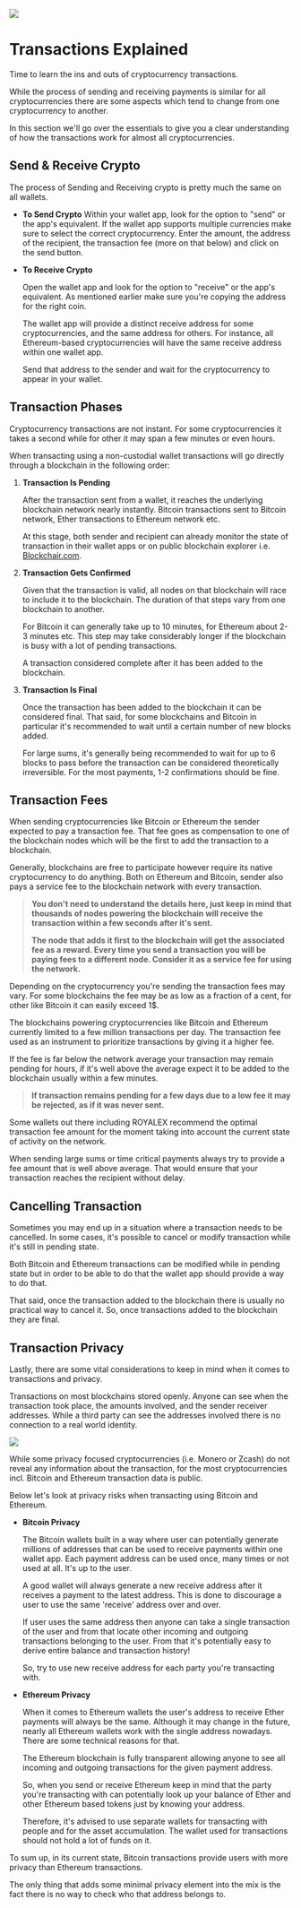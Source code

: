 ![](../images/08-main-l.png)

# Transactions Explained

Time to learn the ins and outs of cryptocurrency transactions.

While the process of sending and receiving payments is similar for all cryptocurrencies there are some aspects which tend to change from one cryptocurrency to another.

In this section we'll go over the essentials to give you a clear understanding of how the transactions work for almost all cryptocurrencies.

## Send & Receive Crypto

The process of Sending and Receiving crypto is pretty much the same on all wallets.

- **To Send Crypto**
  Within your wallet app, look for the option to "send" or the app's equivalent. If the wallet app supports multiple currencies make sure to select the correct cryptocurrency.
  Enter the amount, the address of the recipient, the transaction fee (more on that below) and click on the send button.
- **To Receive Crypto**

  Open the wallet app and look for the option to "receive" or the app's equivalent. As mentioned earlier make sure you're copying the address for the right coin.

  The wallet app will provide a distinct receive address for some cryptocurrencies, and the same address for others. For instance, all Ethereum-based cryptocurrencies will have the same receive address within one wallet app.

  Send that address to the sender and wait for the cryptocurrency to appear in your wallet.

## Transaction Phases

Cryptocurrency transactions are not instant. For some cryptocurrencies it takes a second while for other it may span a few minutes or even hours.

When transacting using а non-custodial wallet transactions will go directly through a blockchain in the following order:

1. **Transaction Is Pending**

   After the transaction sent from a wallet, it reaches the underlying blockchain network nearly instantly. Bitcoin transactions sent to Bitcoin network, Ether transactions to Ethereum network etc.

   At this stage, both sender and recipient can already monitor the state of transaction in their wallet apps or on public blockchain explorer i.e. [Blockchair.com](https://blockchair.com).

2. **Transaction Gets Confirmed**

   Given that the transaction is valid, all nodes on that blockchain will race to include it to the blockchain. The duration of that steps vary from one blockchain to another.

   For Bitcoin it can generally take up to 10 minutes, for Ethereum about 2-3 minutes etc. This step may take considerably longer if the blockchain is busy with a lot of pending transactions.

   A transaction considered complete after it has been added to the blockchain.

3. **Transaction Is Final**

   Once the transaction has been added to the blockchain it can be considered final. That said, for some blockchains and Bitcoin in particular it's recommended to wait until a certain number of new blocks added.

   For large sums, it's generally being recommended to wait for up to 6 blocks to pass before the transaction can be considered theoretically irreversible. For the most payments, 1-2 confirmations should be fine.

## Transaction Fees

When sending cryptocurrencies like Bitcoin or Ethereum the sender expected to pay a transaction fee. That fee goes as compensation to one of the blockchain nodes which will be the first to add the transaction to a blockchain.

Generally, blockchains are free to participate however require its native cryptocurrency to do anything. Both on Ethereum and Bitcoin, sender also pays a service fee to the blockchain network with every transaction.

> **You don't need to understand the details here, just keep in mind that thousands of nodes powering the blockchain will receive the transaction within a few seconds after it's sent.**
>
> **The node that adds it first to the blockchain will get the associated fee as a reward. Every time you send a transaction you will be paying fees to a different node. Consider it as a service fee for using the network.**

Depending on the cryptocurrency you're sending the transaction fees may vary. For some blockchains the fee may be as low as a fraction of a cent, for other like Bitcoin it can easily exceed 1$.

The blockchains powering cryptocurrencies like Bitcoin and Ethereum currently limited to a few million transactions per day. The transaction fee used as an instrument to prioritize transactions by giving it a higher fee.

If the fee is far below the network average your transaction may remain pending for hours, if it's well above the average expect it to be added to the blockchain usually within a few minutes.

> **If transaction remains pending for a few days due to a low fee it may be rejected, as if it was never sent.**

Some wallets out there including ROYALEX recommend the optimal transaction fee amount for the moment taking into account the current state of activity on the network.

When sending large sums or time critical payments always try to provide a fee amount that is well above average. That would ensure that your transaction reaches the recipient without delay.

## Cancelling Transaction

Sometimes you may end up in a situation where a transaction needs to be cancelled. In some cases, it's possible to cancel or modify transaction while it's still in pending state.

Both Bitcoin and Ethereum transactions can be modified while in pending state but in order to be able to do that the wallet app should provide a way to do that.

That said, once the transaction added to the blockchain there is usually no practical way to cancel it. So, once transactions added to the blockchain they are final.

## Transaction Privacy

Lastly, there are some vital considerations to keep in mind when it comes to transactions and privacy.

Transactions on most blockchains stored openly. Anyone can see when the transaction took place, the amounts involved, and the sender receiver addresses. While a third party can see the addresses involved there is no connection to a real world identity.

![](../images/08-02-l.png)

While some privacy focused cryptocurrencies (i.e. Monero or Zcash) do not reveal any information about the transaction, for the most cryptocurrencies incl. Bitcoin and Ethereum transaction data is public.

Below let's look at privacy risks when transacting using Bitcoin and Ethereum.

- **Bitcoin Privacy**

  The Bitcoin wallets built in a way where user can potentially generate millions of addresses that can be used to receive payments within one wallet app. Each payment address can be used once, many times or not used at all. It's up to the user.

  A good wallet will always generate a new receive address after it receives a payment to the latest address. This is done to discourage a user to use the same 'receive' address over and over.

  If user uses the same address then anyone can take a single transaction of the user and from that locate other incoming and outgoing transactions belonging to the user. From that it's potentially easy to derive entire balance and transaction history!

  So, try to use new receive address for each party you're transacting with.

- **Ethereum Privacy**

  When it comes to Ethereum wallets the user's address to receive Ether payments will always be the same. Although it may change in the future, nearly all Ethereum wallets work with the single address nowadays. There are some technical reasons for that.

  The Ethereum blockchain is fully transparent allowing anyone to see all incoming and outgoing transactions for the given payment address.

  So, when you send or receive Ethereum keep in mind that the party you're transacting with can potentially look up your balance of Ether and other Ethereum based tokens just by knowing your address.

  Therefore, it's advised to use separate wallets for transacting with people and for the asset accumulation. The wallet used for transactions should not hold a lot of funds on it.

To sum up, in its current state, Bitcoin transactions provide users with more privacy than Ethereum transactions.

The only thing that adds some minimal privacy element into the mix is the fact there is no way to check who that address belongs to.
